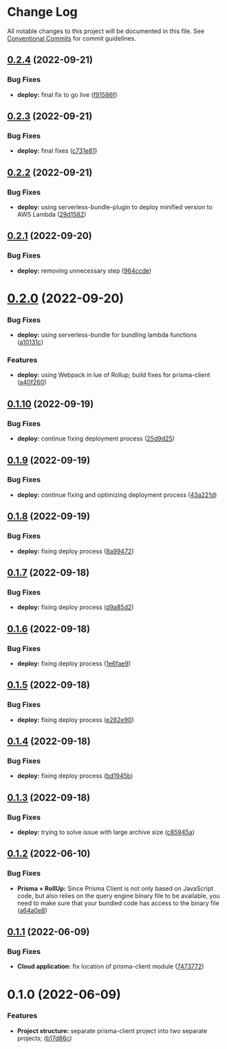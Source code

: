 # Change Log

All notable changes to this project will be documented in this file.
See [Conventional Commits](https://conventionalcommits.org) for commit guidelines.

## [0.2.4](https://github.com/artem-korolev/prismajs-mongodb-graphql-aws-lambda-starter-kit/compare/api@0.2.3...api@0.2.4) (2022-09-21)


### Bug Fixes

* **deploy:** final fix to go live ([f91586f](https://github.com/artem-korolev/prismajs-mongodb-graphql-aws-lambda-starter-kit/commit/f91586ffd319c00be6ff134feb387910d9eefa90))





## [0.2.3](https://github.com/artem-korolev/prismajs-mongodb-graphql-aws-lambda-starter-kit/compare/api@0.2.2...api@0.2.3) (2022-09-21)


### Bug Fixes

* **deploy:** final fixes ([c731e81](https://github.com/artem-korolev/prismajs-mongodb-graphql-aws-lambda-starter-kit/commit/c731e81c251c973ac5351bb61bad7f4062826972))





## [0.2.2](https://github.com/artem-korolev/prismajs-mongodb-graphql-aws-lambda-starter-kit/compare/api@0.2.1...api@0.2.2) (2022-09-21)


### Bug Fixes

* **deploy:** using serverless-bundle-plugin to deploy minified version to AWS Lambda ([29d1582](https://github.com/artem-korolev/prismajs-mongodb-graphql-aws-lambda-starter-kit/commit/29d1582c9a6988a38678d538e5a5b50c911903f3))





## [0.2.1](https://github.com/artem-korolev/prismajs-mongodb-graphql-aws-lambda-starter-kit/compare/api@0.2.0...api@0.2.1) (2022-09-20)


### Bug Fixes

* **deploy:** removing unnecessary step ([964ccde](https://github.com/artem-korolev/prismajs-mongodb-graphql-aws-lambda-starter-kit/commit/964ccde991ec8a82fadebb22ca8042eba0774718))





# [0.2.0](https://github.com/artem-korolev/prismajs-mongodb-graphql-aws-lambda-starter-kit/compare/api@0.1.10...api@0.2.0) (2022-09-20)


### Bug Fixes

* **deploy:** using serverless-bundle for bundling lambda functions ([a10131c](https://github.com/artem-korolev/prismajs-mongodb-graphql-aws-lambda-starter-kit/commit/a10131c70dfcc8e15b4d3b9e3b72efea00ea361f))


### Features

* **deploy:** using Webpack in lue of Rollup; build fixes for prisma-client ([a40f260](https://github.com/artem-korolev/prismajs-mongodb-graphql-aws-lambda-starter-kit/commit/a40f260e04d11cd9d9a7eb8b84504898552f42ce))





## [0.1.10](https://github.com/artem-korolev/prismajs-mongodb-graphql-aws-lambda-starter-kit/compare/api@0.1.9...api@0.1.10) (2022-09-19)


### Bug Fixes

* **deploy:** continue fixing deployment process ([25d9d25](https://github.com/artem-korolev/prismajs-mongodb-graphql-aws-lambda-starter-kit/commit/25d9d25a4f8bd1246cbd63726c94a52d4f326a42))





## [0.1.9](https://github.com/artem-korolev/prismajs-mongodb-graphql-aws-lambda-starter-kit/compare/api@0.1.8...api@0.1.9) (2022-09-19)


### Bug Fixes

* **deploy:** continue fixing and optimizing deployment process ([43a221d](https://github.com/artem-korolev/prismajs-mongodb-graphql-aws-lambda-starter-kit/commit/43a221d8001bf6787957696f60dc03c4178f1a6d))





## [0.1.8](https://github.com/artem-korolev/prismajs-mongodb-graphql-aws-lambda-starter-kit/compare/api@0.1.7...api@0.1.8) (2022-09-19)


### Bug Fixes

* **deploy:** fixing deploy process ([8a99472](https://github.com/artem-korolev/prismajs-mongodb-graphql-aws-lambda-starter-kit/commit/8a994720ce62988f68dca676892f573d144dd27e))





## [0.1.7](https://github.com/artem-korolev/prismajs-mongodb-graphql-aws-lambda-starter-kit/compare/api@0.1.6...api@0.1.7) (2022-09-18)


### Bug Fixes

* **deploy:** fixing deploy process ([d9a85d2](https://github.com/artem-korolev/prismajs-mongodb-graphql-aws-lambda-starter-kit/commit/d9a85d205fa661a5eaebc57072d36b07ce922a89))





## [0.1.6](https://github.com/artem-korolev/prismajs-mongodb-graphql-aws-lambda-starter-kit/compare/api@0.1.5...api@0.1.6) (2022-09-18)


### Bug Fixes

* **deploy:** fixing deploy process ([1e6fae9](https://github.com/artem-korolev/prismajs-mongodb-graphql-aws-lambda-starter-kit/commit/1e6fae943f524b333001bf8bd854b40df542b1d2))





## [0.1.5](https://github.com/artem-korolev/prismajs-mongodb-graphql-aws-lambda-starter-kit/compare/api@0.1.4...api@0.1.5) (2022-09-18)


### Bug Fixes

* **deploy:** fixing deploy process ([e282e90](https://github.com/artem-korolev/prismajs-mongodb-graphql-aws-lambda-starter-kit/commit/e282e90cdb50516538c44ab7260236cfc776289b))





## [0.1.4](https://github.com/artem-korolev/prismajs-mongodb-graphql-aws-lambda-starter-kit/compare/api@0.1.3...api@0.1.4) (2022-09-18)


### Bug Fixes

* **deploy:** fixing deploy process ([bd1945b](https://github.com/artem-korolev/prismajs-mongodb-graphql-aws-lambda-starter-kit/commit/bd1945b65ca8a78f6e6f9aead7a73ea839e7653f))





## [0.1.3](https://github.com/artem-korolev/prismajs-mongodb-graphql-aws-lambda-starter-kit/compare/api@0.1.2...api@0.1.3) (2022-09-18)


### Bug Fixes

* **deploy:** trying to solve issue with large archive size ([c85945a](https://github.com/artem-korolev/prismajs-mongodb-graphql-aws-lambda-starter-kit/commit/c85945acf86acd320a935a7112fbd1d8322879b4))





## [0.1.2](https://github.com/artem-korolev/prismajs-mongodb-graphql-aws-lambda-starter-kit/compare/api@0.1.1...api@0.1.2) (2022-06-10)


### Bug Fixes

* **Prisma + RollUp:** Since Prisma Client is not only based on JavaScript code, but also relies on the query engine binary file to be available, you need to make sure that your bundled code has access to the binary file ([a64a0e8](https://github.com/artem-korolev/prismajs-mongodb-graphql-aws-lambda-starter-kit/commit/a64a0e86caaba3fa54b49f45c7fa38bb609a4732))





## [0.1.1](https://github.com/artem-korolev/prismajs-mongodb-graphql-aws-lambda-starter-kit/compare/api@0.1.0...api@0.1.1) (2022-06-09)


### Bug Fixes

* **Cloud application:** fix location of prisma-client module ([7473772](https://github.com/artem-korolev/prismajs-mongodb-graphql-aws-lambda-starter-kit/commit/7473772a44aa9ebaae3b766767a71280c463f4e8))





# 0.1.0 (2022-06-09)


### Features

* **Project structure:** separate prisma-client project into two separate projects; ([b17d86c](https://github.com/artem-korolev/prismajs-mongodb-graphql-aws-lambda-starter-kit/commit/b17d86ca2da878abe891e3d05a72b8c4fdf736ed))
